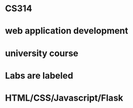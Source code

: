 # CS314

#  web application development  

# university course 

# Labs are labeled 

# HTML/CSS/Javascript/Flask 
